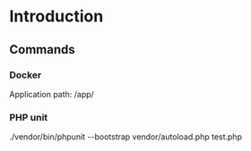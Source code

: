 # Introduction #

## Commands ##

### Docker ###

Application path: /app/

### PHP unit ###

 ./vendor/bin/phpunit --bootstrap vendor/autoload.php test.php